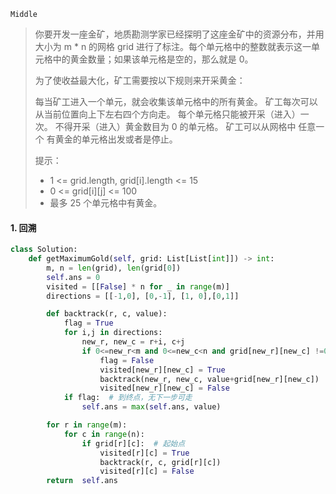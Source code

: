 `Middle`

> 你要开发一座金矿，地质勘测学家已经探明了这座金矿中的资源分布，并用大小为 m * n 的网格 grid 进行了标注。每个单元格中的整数就表示这一单元格中的黄金数量；如果该单元格是空的，那么就是 0。
>
> 为了使收益最大化，矿工需要按以下规则来开采黄金：
>
> 每当矿工进入一个单元，就会收集该单元格中的所有黄金。
> 矿工每次可以从当前位置向上下左右四个方向走。
> 每个单元格只能被开采（进入）一次。
> 不得开采（进入）黄金数目为 0 的单元格。
> 矿工可以从网格中 任意一个 有黄金的单元格出发或者是停止。
>
> 提示：
>
> - 1 <= grid.length, grid[i].length <= 15
> - 0 <= grid[i][j] <= 100
> - 最多 25 个单元格中有黄金。

#### 1. 回溯

```python
class Solution:
    def getMaximumGold(self, grid: List[List[int]]) -> int:
        m, n = len(grid), len(grid[0])
        self.ans = 0
        visited = [[False] * n for _ in range(m)]
        directions = [[-1,0], [0,-1], [1, 0],[0,1]]

        def backtrack(r, c, value):
            flag = True
            for i,j in directions:
                new_r, new_c = r+i, c+j
                if 0<=new_r<m and 0<=new_c<n and grid[new_r][new_c] !=0 and not visited[new_r][new_c]:
                    flag = False
                    visited[new_r][new_c] = True
                    backtrack(new_r, new_c, value+grid[new_r][new_c])
                    visited[new_r][new_c] = False
            if flag:  # 到终点，无下一步可走
                self.ans = max(self.ans, value)

        for r in range(m):
            for c in range(n):
                if grid[r][c]:  # 起始点
                    visited[r][c] = True
                    backtrack(r, c, grid[r][c])
                    visited[r][c] = False
        return  self.ans
```

